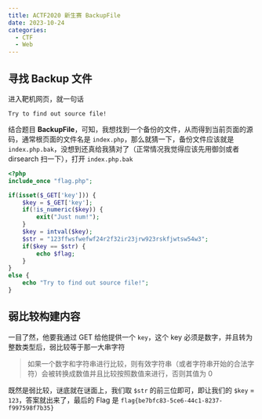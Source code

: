 ```yaml
---
title: ACTF2020 新生赛 BackupFile
date: 2023-10-24
categories:
  - CTF
  - Web
---
```


## 寻找 Backup 文件

进入靶机网页，就一句话

```
Try to find out source file!
```

结合题目 **BackupFile**，可知，我想找到一个备份的文件，从而得到当前页面的源码，通常根页面的文件名是 `index.php`，那么就猜一下，备份文件应该就是 `index.php.bak`，没想到还真给我猜对了（正常情况我觉得应该先用御剑或者 dirsearch 扫一下），打开 `index.php.bak`

```php
<?php
include_once "flag.php";

if(isset($_GET['key'])) {
    $key = $_GET['key'];
    if(!is_numeric($key)) {
        exit("Just num!");
    }
    $key = intval($key);
    $str = "123ffwsfwefwf24r2f32ir23jrw923rskfjwtsw54w3";
    if($key == $str) {
        echo $flag;
    }
}
else {
    echo "Try to find out source file!";
}
```

## 弱比较构建内容

一目了然，他要我通过 GET 给他提供一个 `key`，这个 key 必须是数字，并且转为整数类型后，弱比较等于那一大串字符

> 如果一个数字和字符串进行比较，则有效字符串（或者字符串开始的合法字符）会被转换成数值并且比较按照数值来进行，否则其值为 0

既然是弱比较，谜底就在谜面上，我们取 `$str` 的前三位即可，即让我们的 `$key` = `123`，答案就出来了，最后的 Flag 是 `flag{be7bfc83-5ce6-44c1-8237-f997598f7b35}`